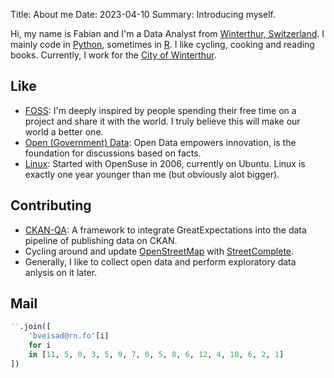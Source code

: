 Title: About me
Date: 2023-04-10
Summary: Introducing myself.

Hi, my name is Fabian and I'm a Data Analyst from [Winterthur, Switzerland](https://www.openstreetmap.org/relation/1682243). I mainly code in [Python](http://python.org), sometimes in [R](r-project.org). I like cycling, cooking and reading books. Currently, I work for the [City of Winterthur](https://stadt.winterthur.ch/).

## Like
* [FOSS](https://en.wikipedia.org/wiki/Free_and_open-source_software): I'm deeply inspired by people spending their free time on a project and share it with the world. I truly believe this will make our world a better one.
* [Open (Government) Data](https://en.wikipedia.org/wiki/Open_data): Open Data empowers innovation, is the foundation for discussions based on facts.
* [Linux](http://kernel.org): Started with OpenSuse in 2006, currently on Ubuntu. Linux is exactly one year younger than me (but obviously alot bigger).


## Contributing
* [CKAN-QA](https://github.com/fbardos/ckan_qa): A framework to integrate GreatExpectations into the data pipeline of publishing data on CKAN.
* Cycling around and update [OpenStreetMap](https://www.openstreetmap.org/) with [StreetComplete](https://streetcomplete.app/).
* Generally, I like to collect open data and perform exploratory data anlysis on it later.

## Mail
```python
''.join([
    'bveisad@rn.fo'[i]
    for i
    in [11, 5, 0, 3, 5, 9, 7, 0, 5, 8, 6, 12, 4, 10, 6, 2, 1]
])
```
